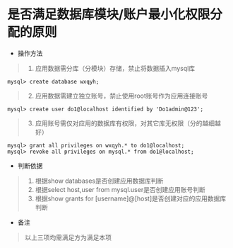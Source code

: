 # 是否满足数据库模块/账户最小化权限分配的原则

- 操作方法
> 1. 应用数据需分库（分模块）存储，禁止将数据插入mysql库
```
mysql> create database wxqyh;
```
> 2. 应用数据需建立独立账号，禁止使用root账号作为应用连接账号
```
mysql> create user do1@localhost identified by 'Do1admin@123';
```
> 3. 应用账号需仅对应用的数据库有权限，对其它库无权限（分的越细越好）
```
mysql> grant all privileges on wxqyh.* to do1@localhost;
mysql> revoke all privileges on mysql.* from do1@localhost;
```
- 判断依据
> 1. 根据show databases是否创建应用数据库判断
> 2. 根据select host,user from mysql.user是否创建应用账号判断
> 3. 根据show grants for [username]@[host]是否创建对应的应用数据库判断

- 备注
> 以上三项均需满足方为满足本项

